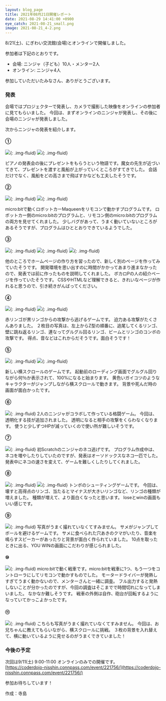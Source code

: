 ```yaml
---
layout: blog_page
title: 2021年08月21日開催レポート
date: 2021-08-29 14:41:00 +0900
eye_catch: 2021-08-21_small.png
image: 2021-08-21_4-2.png
---
```


8/21(土)、にぎわい交流館(会場)とオンラインで開催しました。<br />

参加者は下記のとおりです。
* 会場: ニンジャ（子ども）10人・メンター2人
* オンライン: ニンジャ4人

参加していただいたみなさん、ありがとうございます。

### 発表
会場ではプロジェクターで発表し、カメラで撮影した映像をオンラインの参加者に見てもらいました。
今回は、まずオンラインのニンジャが発表し、その後に会場のニンジャが発表しました。

次からニンジャの発表を紹介します。

#### &#9312;

![](/assets/img/2021-08-21_1-1.png){: .img-fluid}
![](/assets/img/2021-08-21_1-2.png){: .img-fluid}

ピアノの発表会の後にプレゼントをもらうという物語です。魔女の先生が近づいてきて、プレゼントを渡すと風船が上がっていくところがすてきでした。
会話だけでなく、風船をどの高さまで飛ばすかなども工夫したそうです。

#### &#9313;

![](/assets/img/2021-08-21_2-1.png){: .img-fluid}
![](/assets/img/2021-08-21_2-1.png){: .img-fluid}

micro:bitで動くロボットカーMaqueenをリモコンで動かすプログラムです。
ロボットカー側のmicro:bitのプログラムと、リモコン側のmicro:bitのプログラムの両方を見せてくれました。
少しバグがあって、うまく動いていないところがあるそうですが、プログラムはひととおりできているようでした。

#### &#9314;

![](/assets/img/2021-08-21_3-1.png){: .img-fluid}
![](/assets/img/2021-08-21_3-2.png){: .img-fluid}
![](/assets/img/2021-08-21_3-3.png){: .img-fluid}

他のところでホームページの作り方を習ったので、新しく別のページを作ってみていたそうです。
開発環境を思い出すのに時間がかかってあまり進まなかったので、発表では前に作ったものを説明してくれました。
ボカロPの人の紹介ページを作っていたそうです。
CSSやHTMLなど理解できると、きれいなページが作れると思うので、引き続きがんばってください。


#### &#9315;

![](/assets/img/2021-08-21_4-1.png){: .img-fluid}
![](/assets/img/2021-08-21_4-2.png){: .img-fluid}

赤リンゴが黒リンゴからの攻撃から逃げるゲームです。
迫力ある攻撃がたくさんありました。
２枚目の写真は、左上からZ型の順番に、追尾してくるリンゴ、壁に跳ね返るリンゴ、連なってグルグル回るリンゴ、ビームとリンゴのコンボの攻撃です。
得点、音などはこれからだそうです。面白そうです！

#### &#9316;

![](/assets/img/2021-08-21_5-1.png){: .img-fluid}
![](/assets/img/2021-08-21_5-2.png){: .img-fluid}

新しい横スクロールのゲームです。
起動前のローディング画面でグルグル回りながら何％か表示されて、100%になると始まります。
黄色いガイコツのようなキャラクターがジャンプしながら横スクロールで動きます。
背景や死んだ時の画面が面白かったです。

#### &#9317;
![](/assets/img/2021-08-21_6-1.png){: .img-fluid}
2人のニンジャがコラボして作っている格闘ゲーム。
今回は、透明化する技が追加されました。
透明になると相手の攻撃をくらわなくなります。
使うと少しずつHPが減っていくので使い所が難しいそうです。

#### &#9318;

![](/assets/img/2021-08-21_7-1.png){: .img-fluid}
初Scratchのニンジャのネコ逃げです。
プログラム作成中は、ネコを増やしたりしていたのですが、発表はオーソドックスなネコ一匹でした。
発表中にネコの速さを変えて、ゲームを難しくしたりしてくれました。

#### &#9319;

![](/assets/img/2021-08-21_8-1.png){: .img-fluid}
![](/assets/img/2021-08-21_8-2.png){: .img-fluid}
トンボのシューティングゲームです。
今回は、壊すと高得点のリンゴ、当たるとマイナスが大きいリンゴなど、リンゴの種類が増えました。
種類が増えて、より面白くなったと思います。
loseとwinの画面もいい感じです。

#### &#9320;

![](/assets/img/2021-08-21_9-1.png){: .img-fluid}
写真がうまく撮れていなくてすみません。
サメがジャンプしてボールを避けるゲームです。
サメに食べられた穴あきのクマがいたり、音楽を鳴らすスピーカーがあったりと背景が面白く作られていました。
10点を取ったときに出る、YOU WINの画面にこだわりが感じられました。

#### &#9321;

![](/assets/img/2021-08-21_10-1.png){: .img-fluid}
micro:bitで動く戦車です。micro:bitを戦車に1つ、もう一つをコントローラにしてリモコンで動かすものでした。
モータードライバーが発熱しすぎてうまく動かないので、メンターさんと一緒に調査。
フル出力すると発熱しないことが分かったのですが、今回の調査はそこまでで時間切れになってしまいました。
なかなか難しそうです。
戦車の外側は自作、砲台が回転するようになっていてかっこよかったです。

#### &#9322;

![](/assets/img/2021-08-21_11-1.png){: .img-fluid}
こちらも写真がうまく撮れていなくてすみません。
今回は、お兄ちゃんに教えてもらいながら、横スクロールに挑戦。
３枚の背景を入れ替えて、横に動いているように見せるのがうまくできていました！


### 今後の予定
次回は9/11(土) 9:00-11:00 オンラインのみでの開催です。<br/>
[https://coderdojo-nisshin.connpass.com/event/221756/](https://coderdojo-nisshin.connpass.com/event/221756/)

参加お待ちしています！

作成：寺島
